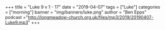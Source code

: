 +++
title = "Luke 9 v 1 - 17"
date = "2019-04-07"
tags = ["Luke"]
categories = ["morning"]
banner = "img/banners/luke.png"
author = "Ben Epps"
podcast ="http://longmeadow-church.org.uk/files/mp3/2019/20190407-Luke9.mp3"
+++
